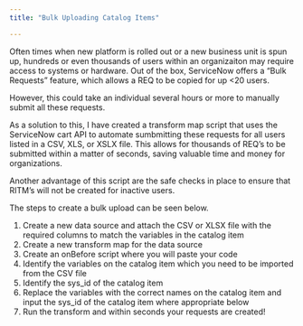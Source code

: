 ```yaml
---
title: "Bulk Uploading Catalog Items"

---
```


Often times when new platform is rolled out or a new business unit is spun up, hundreds or even thousands of users within an organizaiton may require access to systems or hardware. Out of the box, ServiceNow offers a “Bulk Requests” feature, which allows a REQ to be copied for up <20 users.

However, this could take an individual several hours or more to manually submit all these requests.

As a solution to this, I have created a transform map script that uses the ServiceNow cart API to automate sumbmitting these requests for all users listed in a CSV, XLS, or XSLX file.  This allows for thousands of REQ’s to be submitted within a matter of seconds, saving valuable time and money for organizations.

Another advantage of this script are the safe checks in place to ensure that RITM’s will not be created for inactive users.

The steps to create a bulk upload can be seen below.

1.	Create a new data source and attach the CSV or XLSX file with the required columns to match the variables in the catalog item
2.	Create a new transform map for the data source
3.	Create an onBefore script where you will paste your code
4.	Identify the variables on the catalog item which you need to be imported from the CSV file
5.	Identify the sys_id of the catalog item
6.	Replace the variables with the correct names on the catalog item and input the sys_id of the catalog item where appropriate below
7.	Run the transform and within seconds your requests are created!

